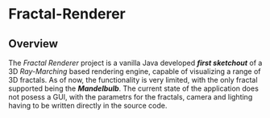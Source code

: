 # Fractal-Renderer
## Overview

The *Fractal Renderer* project is a vanilla Java developed ***first sketchout*** of a 3D *Ray-Marching* based rendering engine, capable of visualizing a range of 3D fractals. As of now, the functionality is very limited, with the only fractal supported being the ***Mandelbulb***. The current state of the application does not posess a GUI, with the parametrs for the fractals, camera and lighting having to be written directly in the source code. 


